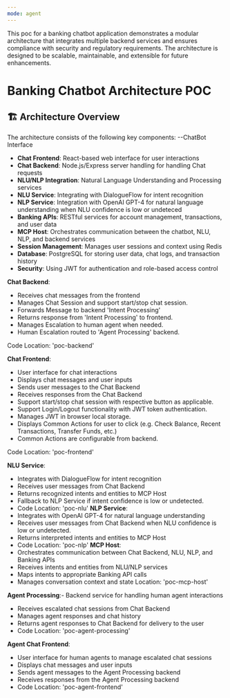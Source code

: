 ```yaml
---
mode: agent
---
```

This poc for a banking chatbot application demonstrates a modular architecture that integrates multiple backend services and ensures compliance with security and regulatory requirements. The architecture is designed to be scalable, maintainable, and extensible for future enhancements.
# Banking Chatbot Architecture POC
## 🏗️ **Architecture Overview**
The architecture consists of the following key components:
--ChatBot Interface
- **Chat Frontend**: React-based web interface for user interactions
- **Chat Backend**: Node.js/Express server handling for handling Chat requests
- **NLU/NLP Integration**: Natural Language Understanding and Processing services
- **NLU Service**: Integrating with DialogueFlow for intent recognition
- **NLP Service**: Integration with OpenAI GPT-4 for natural language understanding when NLU confidence is low or undeteced
- **Banking APIs**: RESTful services for account management, transactions, and user data
- **MCP Host**: Orchestrates communication between the chatbot, NLU, NLP, and backend services
- **Session Management**: Manages user sessions and context using Redis
- **Database**: PostgreSQL for storing user data, chat logs, and transaction history
- **Security**: Using JWT for authentication and role-based access control


**Chat Backend**:
- Receives chat messages from the frontend
- Manages Chat Session and support start/stop chat session.
- Forwards Message to backend 'Intent Processing'
- Returns response from 'Intent Processing' to frontend.
- Manages Escalation to human agent when needed.
- Human Escalation routed to 'Agent Processing' backend.

Code Location: 'poc-backend'

**Chat Frontend**:
- User interface for chat interactions
- Displays chat messages and user inputs
- Sends user messages to the Chat Backend
- Receives responses from the Chat Backend
- Support start/stop chat session with respective button as applicable.
- Support Login/Logout functionality with JWT token authentication.
- Manages JWT in browser local storage.
- Displays Common Actions for user to click (e.g. Check Balance, Recent Transactions, Transfer Funds, etc.)
- Common Actions are configurable from backend.

Code Location: 'poc-frontend'

**NLU Service**:
- Integrates with DialogueFlow for intent recognition
- Receives user messages from Chat Backend
- Returns recognized intents and entities to MCP Host
- Fallback to NLP Service if intent confidence is low or undetected.
- Code Location: 'poc-nlu'
**NLP Service**:
- Integrates with OpenAI GPT-4 for natural language understanding
- Receives user messages from Chat Backend when NLU confidence is low or undetected.
- Returns interpreted intents and entities to MCP Host
- Code Location: 'poc-nlp'
**MCP Host**:
- Orchestrates communication between Chat Backend, NLU, NLP, and Banking APIs
- Receives intents and entities from NLU/NLP services
- Maps intents to appropriate Banking API calls
- Manages conversation context and state Location: 'poc-mcp-host'


**Agent Processing**:- Backend service for handling human agent interactions
- Receives escalated chat sessions from Chat Backend
- Manages agent responses and chat history
- Returns agent responses to Chat Backend for delivery to the user
- Code Location: 'poc-agent-processing'

**Agent Chat Frontend**:
- User interface for human agents to manage escalated chat sessions
- Displays chat messages and user inputs
- Sends agent messages to the Agent Processing backend
- Receives responses from the Agent Processing backend
- Code Location: 'poc-agent-frontend'   